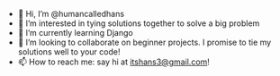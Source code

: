 - 👋 Hi, I’m @humancalledhans
- 👀 I’m interested in tying solutions together to solve a big problem
- 🌱 I’m currently learning Django
- 💞️ I’m looking to collaborate on beginner projects. I promise to tie my solutions well to your code!
- 📫 How to reach me: say hi at itshans3@gmail.com!

<!---
humancalledhans/humancalledhans is a ✨ special ✨ repository because its `README.md` (this file) appears on your GitHub profile.
You can click the Preview link to take a look at your changes.
--->

